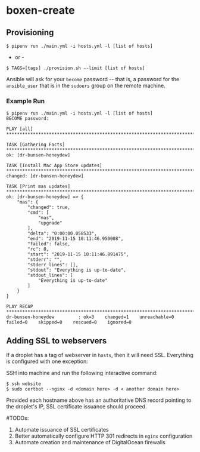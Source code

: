 # boxen-create

## Provisioning

```
$ pipenv run ./main.yml -i hosts.yml -l [list of hosts]
```
- or -

```
$ TAGS=[tags] ./provision.sh --limit [list of hosts]
```
Ansible will ask for your `become` password -- that is, a password for the `ansible_user` that is in the `sudoers` group on the remote machine.

### Example Run

```
$ pipenv run ./main.yml -i hosts.yml -l [list of hosts]
BECOME password:

PLAY [all] *************************************************************************************************************

TASK [Gathering Facts] *************************************************************************************************
ok: [dr-bunsen-honeydew]

TASK [Install Mac App Store updates] ***********************************************************************************
changed: [dr-bunsen-honeydew]

TASK [Print mas updates] ***********************************************************************************************
ok: [dr-bunsen-honeydew] => {
    "mas": {
        "changed": true,
        "cmd": [
            "mas",
            "upgrade"
        ],
        "delta": "0:00:00.058533",
        "end": "2019-11-15 10:11:46.950008",
        "failed": false,
        "rc": 0,
        "start": "2019-11-15 10:11:46.891475",
        "stderr": "",
        "stderr_lines": [],
        "stdout": "Everything is up-to-date",
        "stdout_lines": [
            "Everything is up-to-date"
        ]
    }
}

PLAY RECAP *************************************************************************************************************
dr-bunsen-honeydew         : ok=3    changed=1    unreachable=0    failed=0    skipped=0    rescued=0    ignored=0
```

## Adding SSL to webservers

If a droplet has a tag of webserver in `hosts`, then it will need SSL.
Everything is configured with one exception:

SSH into machine and run the following interactive command:
```
$ ssh website
$ sudo certbot --nginx -d <domain here> -d < another domain here>
```

Provided each hostname above has an authoritative DNS record pointing to the
droplet's IP, SSL certificate issuance should proceed.

#TODOs:
1. Automate issuance of SSL certificates
2. Better automatically configure HTTP 301 redirects in `nginx` configuration
3. Automate creation and maintenance of DigitalOcean firewalls
